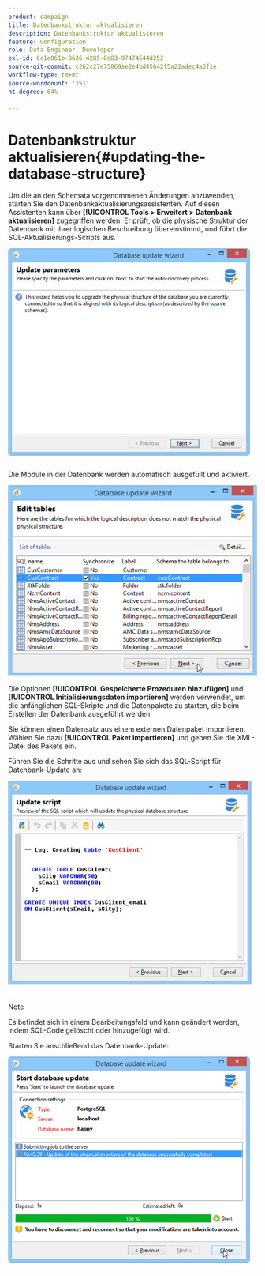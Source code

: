 ```yaml
---
product: campaign
title: Datenbankstruktur aktualisieren
description: Datenbankstruktur aktualisieren
feature: Configuration
role: Data Engineer, Developer
exl-id: 6c1e061b-8636-4285-8d83-97474544d252
source-git-commit: c262c27e75869ae2e4bd45642f5a22adec4a5f1e
workflow-type: tm+mt
source-wordcount: '151'
ht-degree: 64%

---
```


# Datenbankstruktur aktualisieren{#updating-the-database-structure}



Um die an den Schemata vorgenommenen Änderungen anzuwenden, starten Sie den Datenbankaktualisierungsassistenten. Auf diesen Assistenten kann über **[!UICONTROL Tools > Erweitert > Datenbank aktualisieren]** zugegriffen werden. Er prüft, ob die physische Struktur der Datenbank mit ihrer logischen Beschreibung übereinstimmt, und führt die SQL-Aktualisierungs-Scripts aus.

![](assets/d_ncs_integration_schema_update.png)

Die Module in der Datenbank werden automatisch ausgefüllt und aktiviert.

![](assets/d_ncs_integration_schema_update_select.png)

Die Optionen **[!UICONTROL Gespeicherte Prozeduren hinzufügen]** und **[!UICONTROL Initialisierungsdaten importieren]** werden verwendet, um die anfänglichen SQL-Skripte und die Datenpakete zu starten, die beim Erstellen der Datenbank ausgeführt werden.

Sie können einen Datensatz aus einem externen Datenpaket importieren. Wählen Sie dazu **[!UICONTROL Paket importieren]** und geben Sie die XML-Datei des Pakets ein.

Führen Sie die Schritte aus und sehen Sie sich das SQL-Script für Datenbank-Update an:

![](assets/d_ncs_integration_schema_update2.png)

>[!NOTE]
>
>Es befindet sich in einem Bearbeitungsfeld und kann geändert werden, indem SQL-Code gelöscht oder hinzugefügt wird.

Starten Sie anschließend das Datenbank-Update:

![](assets/d_ncs_integration_schema_update3.png)
